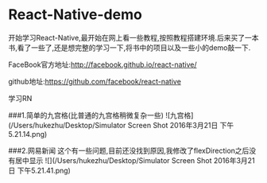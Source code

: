 # React-Native-demo

开始学习React-Native,最开始在网上看一些教程,按照教程搭建环境.后来买了一本书,看了一些了,还是想完整的学习一下,将书中的项目以及一些小的demo敲一下.

FaceBook官方地址:http://facebook.github.io/react-native/

github地址:https://github.com/facebook/react-native

学习RN

###1.简单的九宫格(比普通的九宫格稍微复杂一些)
![九宫格](/Users/hukezhu/Desktop/Simulator Screen Shot 2016年3月21日 下午5.21.14.png)



###2.网易新闻
这个有一些问题,目前还没找到原因,我修改了flexDirection之后没有居中显示
![](/Users/hukezhu/Desktop/Simulator Screen Shot 2016年3月21日 下午5.21.41.png)

